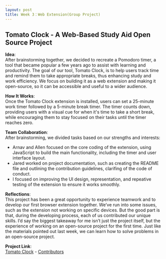 ```yaml
---
layout: post
title: Week 3：Web Extension(Group Project)
---
```


## Tomato Clock - A Web-Based Study Aid Open Source Project  

**Idea**:  
After brainstorming together, we decided to recreate a Pomodoro timer, a tool that became popular a few years ago to assist with learning and productivity. The goal of our tool, Tomato Clock, is to help users track time and remind them to take appropriate breaks, thus enhancing study and work efficiency. We focus on building it as a web extension and making it open-source, so it can be accessible and useful to a wider audience.  
<!--more-->  
**How It Works**:  
Once the Tomato Clock extension is installed, users can set a 25-minute work timer followed by a 5-minute break timer. The timer counts down, providing users with a visual cue for when it's time to take a short break, while encouraging them to stay focused on their tasks until the timer reaches zero.  

**Team Collaboration**:  
After brainstorming, we divided tasks based on our strengths and interests:  
* Arnav and Allen focused on the core coding of the extension, using JavaScript to build the main functionality, including the timer and user interface layout.  
* Jared worked on project documentation, such as creating the README file and outlining the contribution guidelines, clarifing of the code of conduct.  
* I focused on improving the UI design, representation, and repeative testing of the extension to ensure it works smoothly.  

**Reflections**:  
This project has been a great opportunity to experience teamwork and to develop our first browser extension together. We’ve run into some issues, such as the extension not working on specific devices. But the good part is that, during the developing process, each of us contributed our unique skills. I’d say the biggest takeaway for me isn’t just the project itself, but the experience of working on an open-source project for the first time. Just like the materials pointed out last week, we can learn how to solve problems in an open-source project.  

**Project Link**:  
[Tomato Clock](https://github.com/ossd-s25/team-9-add-on) - [Contributors](https://github.com/ossd-s25/team-9-add-on/graphs/contributors)


